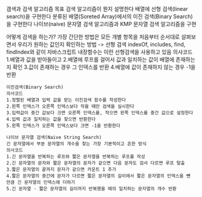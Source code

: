 갬색과 검색 알고리즘
목표
    검색 알고리즘이 뭔지 설명한다
    배열에 선형 검색(linear search)을 구현한다
    분류된 배열(Soreted Array)에서의 이진 검색(Binary Search)을 구현한다
    나이브(naive) 문자열 검색 알고리즘과 KMP 문자열 검색 알고리즘을 구현

어떻게 검색을 하는가?
    가장 간단한 방법은 모든 개별 항목을 처음부터 순서대로 살펴보면서 우리가 원하는 값인지 확인하는 방법
    -> 선형 검색
    indexOf, includes, find, findIndex와 같이 자바스크립트 내장함수는 이런 선형검색을 사용하고 있음
    의사코드
    1.배열과 값을 받아들이고
    2.배열에 루프를 걸어서 값과 일치하는 값이 배열에 존재하는지 확인
    3.값이 존재하는 경우 그 인덱스를 반환
    4.배열에 값이 존재하지 않는 경우 -1을 반환

    이진검색(Binary Search)
    의사코드
    1.정렬된 배열과 입력 값을 받는 이진검색 함수를 작성한다
    2.왼쪽 인덱스가 오른쪽 인덱스보다 작을 때만 검색을 실시한다
    3.입력값이 중간 값보다 크면 오른쪽 인덱스를, 작으면 왼쪽 인덱스를 중간 값으로 설정한다
    4.입력 값과 일치하는 값을 찾으면 반환한다
    5.왼쪽 인덱스가 오른쪽 인덱스보다 크면 -1을 반환한다

    나이브 문자열 검색(Naive String Search)
    긴 문자열에서 부분 문자열의 개수을 찾는 가장 기본적이고 흔한 방식
    의사코드
    1.긴 문자열을 반복하는 루프와 짧은 문자열을 반복하는 루프를 작성
    2.긴 문자열의 문자와 짧은 문자열의 문자가 같으면 다음 문자도 검사 다르면 루프 탈출
    3.짧은 문자열의 끝까지 문자가 같으면 카운트 1 추가
    4.짧은 문자열의 중간에 문자가 다르면 짧은 문자열의 길이에서 짧은 문자열의 인덱스을 뺀 만큼 긴 문자열의 인덱스에 더하기
    5.긴 문자열 - 짧은 문자열의 길이까지 반복했을 때의 일치하는 문자열의 개수 반환
